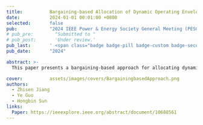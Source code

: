 ```yaml
---
title:          Bargaining-based Allocation of Dynamic Operating Envelopes in Distribution Networks
date:           2024-01-01 00:01:00 +0800
selected:       false
pub:            "2024 IEEE Power & Energy Society General Meeting (PESGM)"
# pub_pre:        "Submitted to "
# pub_post:       'Under review.'
pub_last:       ' <span class="badge badge-pill badge-custom badge-secondary">Conference</span>'
pub_date:       "2024"

abstract: >-
  This paper presents a bargaining-based approach for allocating dynamic operating envelopes in distribution networks. The proposed method ensures fair and efficient resource allocation while maintaining grid stability and operational constraints.

cover:          assets/images/covers/BargainingbasedApproach.png
authors:
  - Zhisen Jiang
  - Ye Guo
  - Hongbin Sun
links:
  Paper: https://ieeexplore.ieee.org/abstract/document/10688561
---
```

